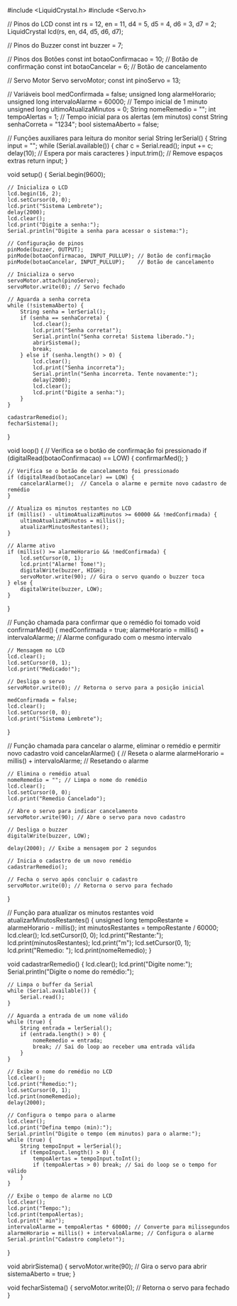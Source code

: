 #include <LiquidCrystal.h>
#include <Servo.h>

// Pinos do LCD
const int rs = 12, en = 11, d4 = 5, d5 = 4, d6 = 3, d7 = 2;
LiquidCrystal lcd(rs, en, d4, d5, d6, d7);

// Pinos do Buzzer
const int buzzer = 7;

// Pinos dos Botões
const int botaoConfirmacao = 10;  // Botão de confirmação
const int botaoCancelar = 6;      // Botão de cancelamento

// Servo Motor
Servo servoMotor;
const int pinoServo = 13;

// Variáveis
bool medConfirmada = false;
unsigned long alarmeHorario;
unsigned long intervaloAlarme = 60000; // Tempo inicial de 1 minuto
unsigned long ultimoAtualizaMinutos = 0;
String nomeRemedio = "";
int tempoAlertas = 1; // Tempo inicial para os alertas (em minutos)
const String senhaCorreta = "1234";
bool sistemaAberto = false;

// Funções auxiliares para leitura do monitor serial
String lerSerial() {
    String input = "";
    while (Serial.available()) {
        char c = Serial.read();
        input += c;
        delay(10); // Espera por mais caracteres
    }
    input.trim(); // Remove espaços extras
    return input;
}

void setup() {
    Serial.begin(9600);

    // Inicializa o LCD
    lcd.begin(16, 2);
    lcd.setCursor(0, 0);
    lcd.print("Sistema Lembrete");
    delay(2000);
    lcd.clear();
    lcd.print("Digite a senha:");
    Serial.println("Digite a senha para acessar o sistema:");

    // Configuração de pinos
    pinMode(buzzer, OUTPUT);
    pinMode(botaoConfirmacao, INPUT_PULLUP); // Botão de confirmação
    pinMode(botaoCancelar, INPUT_PULLUP);    // Botão de cancelamento

    // Inicializa o servo
    servoMotor.attach(pinoServo);
    servoMotor.write(0); // Servo fechado

    // Aguarda a senha correta
    while (!sistemaAberto) {
        String senha = lerSerial();
        if (senha == senhaCorreta) {
            lcd.clear();
            lcd.print("Senha correta!");
            Serial.println("Senha correta! Sistema liberado.");
            abrirSistema();
            break;
        } else if (senha.length() > 0) {
            lcd.clear();
            lcd.print("Senha incorreta");
            Serial.println("Senha incorreta. Tente novamente:");
            delay(2000);
            lcd.clear();
            lcd.print("Digite a senha:");
        }
    }

    cadastrarRemedio();
    fecharSistema();
}

void loop() {
    // Verifica se o botão de confirmação foi pressionado
    if (digitalRead(botaoConfirmacao) == LOW) {
        confirmarMed();
    }

    // Verifica se o botão de cancelamento foi pressionado
    if (digitalRead(botaoCancelar) == LOW) {
        cancelarAlarme();  // Cancela o alarme e permite novo cadastro de remédio
    }

    // Atualiza os minutos restantes no LCD
    if (millis() - ultimoAtualizaMinutos >= 60000 && !medConfirmada) {
        ultimoAtualizaMinutos = millis();
        atualizarMinutosRestantes();
    }

    // Alarme ativo
    if (millis() >= alarmeHorario && !medConfirmada) {
        lcd.setCursor(0, 1);
        lcd.print("Alarme! Tome!");
        digitalWrite(buzzer, HIGH);
        servoMotor.write(90); // Gira o servo quando o buzzer toca
    } else {
        digitalWrite(buzzer, LOW);
    }
}

// Função chamada para confirmar que o remédio foi tomado
void confirmarMed() {
    medConfirmada = true;
    alarmeHorario = millis() + intervaloAlarme; // Alarme configurado com o mesmo intervalo

    // Mensagem no LCD
    lcd.clear();
    lcd.setCursor(0, 1);
    lcd.print("Medicado!");

    // Desliga o servo
    servoMotor.write(0); // Retorna o servo para a posição inicial

    medConfirmada = false;
    lcd.clear();
    lcd.setCursor(0, 0);
    lcd.print("Sistema Lembrete");
}

// Função chamada para cancelar o alarme, eliminar o remédio e permitir novo cadastro
void cancelarAlarme() {
    // Reseta o alarme
    alarmeHorario = millis() + intervaloAlarme; // Resetando o alarme

    // Elimina o remédio atual
    nomeRemedio = ""; // Limpa o nome do remédio
    lcd.clear();
    lcd.setCursor(0, 0);
    lcd.print("Remedio Cancelado");

    // Abre o servo para indicar cancelamento
    servoMotor.write(90); // Abre o servo para novo cadastro

    // Desliga o buzzer
    digitalWrite(buzzer, LOW);

    delay(2000); // Exibe a mensagem por 2 segundos

    // Inicia o cadastro de um novo remédio
    cadastrarRemedio();

    // Fecha o servo após concluir o cadastro
    servoMotor.write(0); // Retorna o servo para fechado
}

// Função para atualizar os minutos restantes
void atualizarMinutosRestantes() {
    unsigned long tempoRestante = alarmeHorario - millis();
    int minutosRestantes = tempoRestante / 60000;
    lcd.clear();
    lcd.setCursor(0, 0);
    lcd.print("Restante:");
    lcd.print(minutosRestantes);
    lcd.print("m");
    lcd.setCursor(0, 1);
    lcd.print("Remedio: ");
    lcd.print(nomeRemedio);
}

void cadastrarRemedio() {
    lcd.clear();
    lcd.print("Digite nome:");
    Serial.println("Digite o nome do remédio:");

    // Limpa o buffer da Serial
    while (Serial.available()) {
        Serial.read();
    }

    // Aguarda a entrada de um nome válido
    while (true) {
        String entrada = lerSerial();
        if (entrada.length() > 0) {
            nomeRemedio = entrada;
            break; // Sai do loop ao receber uma entrada válida
        }
    }

    // Exibe o nome do remédio no LCD
    lcd.clear();
    lcd.print("Remedio:");
    lcd.setCursor(0, 1);
    lcd.print(nomeRemedio);
    delay(2000);

    // Configura o tempo para o alarme
    lcd.clear();
    lcd.print("Defina tempo (min):");
    Serial.println("Digite o tempo (em minutos) para o alarme:");
    while (true) {
        String tempoInput = lerSerial();
        if (tempoInput.length() > 0) {
            tempoAlertas = tempoInput.toInt();
            if (tempoAlertas > 0) break; // Sai do loop se o tempo for válido
        }
    }

    // Exibe o tempo de alarme no LCD
    lcd.clear();
    lcd.print("Tempo:");
    lcd.print(tempoAlertas);
    lcd.print(" min");
    intervaloAlarme = tempoAlertas * 60000; // Converte para milissegundos
    alarmeHorario = millis() + intervaloAlarme; // Configura o alarme
    Serial.println("Cadastro completo!");
}

void abrirSistema() {
    servoMotor.write(90); // Gira o servo para abrir
    sistemaAberto = true;
}

void fecharSistema() {
    servoMotor.write(0); // Retorna o servo para fechado
}
